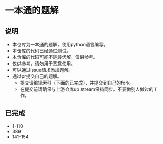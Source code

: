 # 一本通的题解

## 说明
- 本仓库为一本通的题解，使用python语言编写。
- 本仓库的代码已经通过测试。
- 本仓库的代码可能不是最优解，仅供参考。
- 仅供参考，请勿用于恶意使用。
- 可以通过issue请求添加题解。
- 通过pr提交自己的题解。
    - 提交请编辑索引（下面的已完成），并提交到自己的fork。
    - 在提交前请确保与上游仓库up stream保持同步。不要做别人做过的工作。


## 已完成
- 1-110
- 389
- 141-154

